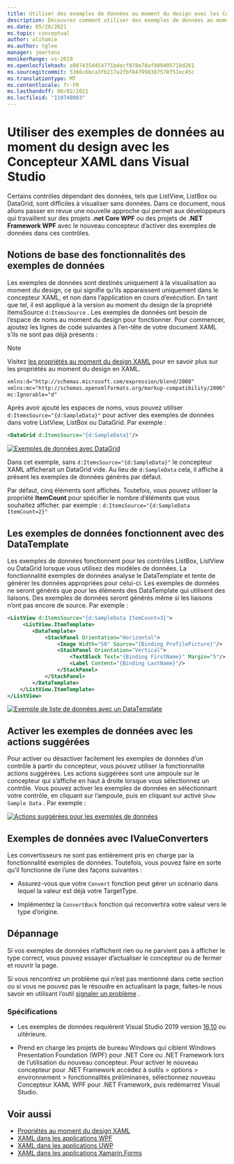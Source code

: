 ```yaml
---
title: Utiliser des exemples de données au moment du design avec les Concepteur XAML dans Visual Studio
description: Découvrez comment utiliser des exemples de données au moment du design en XAML.
ms.date: 05/28/2021
ms.topic: conceptual
author: alihamie
ms.author: tglee
manager: jmartens
monikerRange: vs-2019
ms.openlocfilehash: a987435d454771bdecf078e78af089405718d261
ms.sourcegitcommit: 5366c6bca3fb217a2fbf847998387578f51ec45c
ms.translationtype: MT
ms.contentlocale: fr-FR
ms.lasthandoff: 06/02/2021
ms.locfileid: "110748083"
---
```

# <a name="use-design-time-sample-data-with-the-xaml-designer-in-visual-studio"></a>Utiliser des exemples de données au moment du design avec les Concepteur XAML dans Visual Studio

Certains contrôles dépendant des données, tels que ListView, ListBox ou DataGrid, sont difficiles à visualiser sans données. Dans ce document, nous allons passer en revue une nouvelle approche qui permet aux développeurs qui travaillent sur des projets **.net Core WPF** ou des projets de **.NET Framework WPF** avec le nouveau concepteur d’activer des exemples de données dans ces contrôles. 

## <a name="sample-data-feature-basics"></a>Notions de base des fonctionnalités des exemples de données

Les exemples de données sont destinés uniquement à la visualisation au moment du design, ce qui signifie qu’ils apparaissent uniquement dans le concepteur XAML, et non dans l’application en cours d’exécution. En tant que tel, il est appliqué à la version au moment du design de la propriété ItemsSource `d:ItemsSource` . Les exemples de données ont besoin de l’espace de noms au moment du design pour fonctionner. Pour commencer, ajoutez les lignes de code suivantes à l’en-tête de votre document XAML s’ils ne sont pas déjà présents :

> [!NOTE]
> Visitez [les propriétés au moment du design XAML](/xaml/xaml-tools/xaml/xaml-designtime-data.md) pour en savoir plus sur les propriétés au moment du design en XAML.

```xml
xmlns:d="http://schemas.microsoft.com/expression/blend/2008"
xmlns:mc="http://schemas.openxmlformats.org/markup-compatibility/2006"
mc:Ignorable="d"
```

Après avoir ajouté les espaces de noms, vous pouvez utiliser `d:ItemsSource="{d:SampleData}"` pour activer des exemples de données dans votre ListView, ListBox ou DataGrid. Par exemple :

```xml
<DataGrid d:ItemsSource="{d:SampleData}"/>
```

[![Exemples de données avec DataGrid](media\xaml-sample-data-empty-datagrid.png "Exemple de données activées sur un DataGrid")](media\xaml-sample-data-empty-datagrid.png#lightbox)

Dans cet exemple, sans `d:ItemsSource="{d:SampleData}"` le concepteur XAML afficherait un DataGrid vide. Au lieu de `d:SampleData` cela, il affiche à présent les exemples de données générés par défaut.

Par défaut, cinq éléments sont affichés. Toutefois, vous pouvez utiliser la propriété **ItemCount** pour spécifier le nombre d’éléments que vous souhaitez afficher. par exemple : `d:ItemsSource="{d:SampleData ItemCount=2}"`

## <a name="sample-data-works-with-datatemplates"></a>Les exemples de données fonctionnent avec des DataTemplate

Les exemples de données fonctionnent pour les contrôles ListBox, ListView ou DataGrid lorsque vous utilisez des modèles de données. La fonctionnalité exemples de données analyse le DataTemplate et tente de générer les données appropriées pour celui-ci. Les exemples de données ne seront générés que pour les éléments des DataTemplate qui utilisent des liaisons. Des exemples de données seront générés même si les liaisons n’ont pas encore de source.
Par exemple :

```xml
<ListView d:ItemsSource="{d:SampleData ItemCount=3}">
     <ListView.ItemTemplate>
        <DataTemplate>
            <StackPanel Orientation="Horizontal">
                <Image Width="50" Source="{Binding ProfilePicture}"/>
                <StackPanel Orientation="Vertical">
                    <TextBlock Text="{Binding FirstName}" Margin="5"/>
                    <Label Content="{Binding LastName}"/>
                </StackPanel>
            </StackPanel>
        </DataTemplate>
    </ListView.ItemTemplate>
</ListView>
```

[![Exemple de liste de données avec un DataTemplate](media\xaml-sample-data-templated-listview.png "Exemples de données utilisés dans un ListView avec un DataTemplate")](media\xaml-sample-data-templated-listview.png#lightbox)

## <a name="enable-sample-data-with-suggested-actions"></a>Activer les exemples de données avec les actions suggérées

Pour activer ou désactiver facilement les exemples de données d’un contrôle à partir du concepteur, vous pouvez utiliser la fonctionnalité actions suggérées. Les actions suggérées sont une ampoule sur le concepteur qui s’affiche en haut à droite lorsque vous sélectionnez un contrôle. Vous pouvez activer les exemples de données en sélectionnant votre contrôle, en cliquant sur l’ampoule, puis en cliquant sur activé `Show Sample Data` . Par exemple :

[![Actions suggérées pour les exemples de données](media\xaml-sample-data-suggested-actions.png "Activer les exemples de données avec les actions suggérées")](media\xaml-sample-data-suggested-actions.png#lightbox)

## <a name="sample-data-with-ivalueconverters"></a>Exemples de données avec IValueConverters 

Les convertisseurs ne sont pas entièrement pris en charge par la fonctionnalité exemples de données. Toutefois, vous pouvez faire en sorte qu’il fonctionne de l’une des façons suivantes :
- Assurez-vous que votre `Convert` fonction peut gérer un scénario dans lequel la valeur est déjà votre TargetType.

- Implémentez la `ConvertBack` fonction qui reconvertira votre valeur vers le type d’origine. 

## <a name="troubleshooting"></a>Dépannage

Si vos exemples de données n’affichent rien ou ne parvient pas à afficher le type correct, vous pouvez essayer d’actualiser le concepteur ou de fermer et rouvrir la page.

Si vous rencontrez un problème qui n’est pas mentionné dans cette section ou si vous ne pouvez pas le résoudre en actualisant la page, faites-le nous savoir en utilisant l’outil [signaler un problème](../ide/how-to-report-a-problem-with-visual-studio.md) .

### <a name="requirements"></a>Spécifications

- Les exemples de données requièrent Visual Studio 2019 version [16,10](/visualstudio/releases/2019/release-notes-v16.10) ou ultérieure.

- Prend en charge les projets de bureau Windows qui ciblent Windows Presentation Foundation (WPF) pour .NET Core ou .NET Framework lors de l’utilisation du nouveau concepteur. Pour activer le nouveau concepteur pour .NET Framework accédez à outils > options > environnement > fonctionnalités préliminaires, sélectionnez nouveau Concepteur XAML WPF pour .NET Framework, puis redémarrez Visual Studio.

## <a name="see-also"></a>Voir aussi

- [Propriétés au moment du design XAML](/xaml/xaml-tools/xaml/xaml-designtime-data)
- [XAML dans les applications WPF](/dotnet/framework/wpf/advanced/xaml-in-wpf)
- [XAML dans les applications UWP](/windows/uwp/xaml-platform/xaml-overview)
- [XAML dans les applications Xamarin.Forms](/xamarin/xamarin-forms/xaml/)